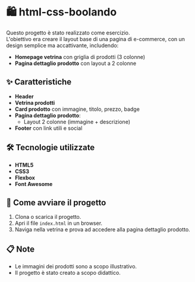 # 🛍️ html-css-boolando

Questo progetto è stato realizzato come esercizio.  
L'obiettivo era creare il layout base di una pagina di e-commerce, con un design semplice ma accattivante, includendo:

- **Homepage vetrina** con griglia di prodotti (3 colonne)
- **Pagina dettaglio prodotto** con layout a 2 colonne


## ✨ Caratteristiche

- **Header** 
- **Vetrina prodotti**
- **Card prodotto** con immagine, titolo, prezzo, badge
- **Pagina dettaglio prodotto**:
  - Layout 2 colonne (immagine + descrizione)
- **Footer** con link utili e social

## 🛠️ Tecnologie utilizzate

- **HTML5** 
- **CSS3** 
- **Flexbox** 
- **Font Awesome** 

## 🚀 Come avviare il progetto

1. Clona o scarica il progetto.
2. Apri il file `index.html` in un browser.
3. Naviga nella vetrina e prova ad accedere alla pagina dettaglio prodotto.

## 📋 Note

- Le immagini dei prodotti sono a scopo illustrativo.
- Il progetto è stato creato a scopo didattico.


